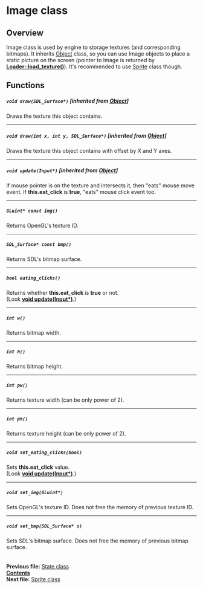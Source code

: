 ﻿# Image class

## Overview

Image class is used by engine to storage textures (and corresponding bitmaps). It inherits [Object](04_Object.md) class, so you can use Image objects to place a static picture on the screen (pointer to Image is returned by **[Loader::load_texture()](09_Loader.md#image-load_texturestring-filename-bool-keep_surface--true)**). It's recommended to use [Sprite](13_Sprite.md) class though.

## Functions  

##### `void draw(SDL_Surface*)` [inherited from [Object](04_Object.md#void-drawsdl_surface)]
Draws the texture this object contains.  

----
##### `void draw(int x, int y, SDL_Surface*)` [inherited from [Object](04_Object.md#virtual-void-drawint-x-int-y-sdl_surface)]
Draws the texture this object contains with offset by X and Y axes.  

----
##### `void update(Input*)` [inherited from [Object](04_Object.md#void-updateinput)]
If mouse pointer is on the texture and intersects it, then "eats" mouse move event. If **this.eat_click** is **true**, "eats" mouse click event too.  

----
##### `GLuint* const img()`
Returns OpenGL's texture ID.  

----
##### `SDL_Surface* const bmp()`
Returns SDL's bitmap surface.  

----
##### `bool eating_clicks()`
Returns whether **this.eat_click** is **true** or not.  
(Look **[void update(Input*)](12_Image.md#void-updateinput-inherited-from-object)**.)  

----
##### `int w()`
Returns bitmap width.  

----
##### `int h()`
Returns bitmap height.  

----
##### `int pw()`
Returns texture width (can be only power of 2).  

----
##### `int ph()`
Returns texture height (can be only power of 2).  

----
##### `void set_eating_clicks(bool)`
Sets **this.eat_click** value.  
(Look **[void update(Input*)](12_Image.md#void-updateinput-inherited-from-object)**.)  

----
##### `void set_img(GLuint*)`
Sets OpenGL's texture ID. Does not free the memory of previous texture ID.  

----
##### `void set_bmp(SDL_Surface* s)`
Sets SDL's bitmap surface. Does not free the memory of previous bitmap surface.  
   
   
**Previous file:** [State class](11_State.md)  
**[Contents](00_Contents.md)**  
**Next file:** [Sprite class](13_Sprite.md)